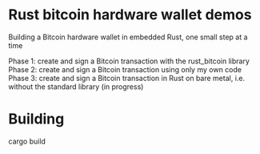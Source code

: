 # Rust bitcoin hardware wallet demos

Building a Bitcoin hardware wallet in embedded Rust, one small step at a time

Phase 1: create and sign a Bitcoin transaction with the rust_bitcoin library <br/>
Phase 2: create and sign a Bitcoin transaction using only my own code <br/>
Phase 3: create and sign a Bitcoin transaction in Rust on bare metal, i.e. without the standard library (in progress)


# Building
cargo build
